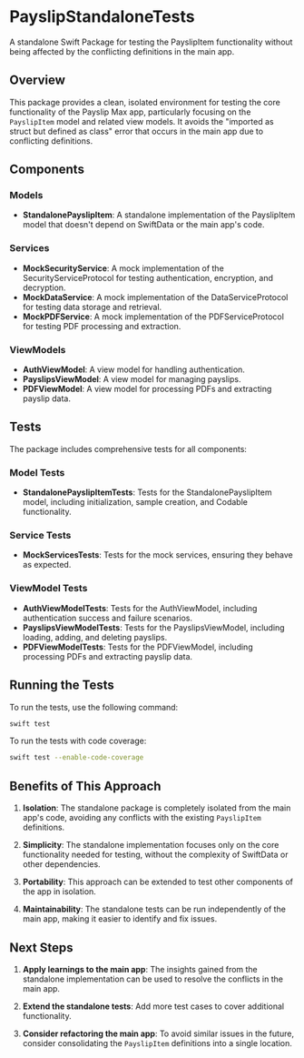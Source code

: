 # PayslipStandaloneTests

A standalone Swift Package for testing the PayslipItem functionality without being affected by the conflicting definitions in the main app.

## Overview

This package provides a clean, isolated environment for testing the core functionality of the Payslip Max app, particularly focusing on the `PayslipItem` model and related view models. It avoids the "imported as struct but defined as class" error that occurs in the main app due to conflicting definitions.

## Components

### Models

- **StandalonePayslipItem**: A standalone implementation of the PayslipItem model that doesn't depend on SwiftData or the main app's code.

### Services

- **MockSecurityService**: A mock implementation of the SecurityServiceProtocol for testing authentication, encryption, and decryption.
- **MockDataService**: A mock implementation of the DataServiceProtocol for testing data storage and retrieval.
- **MockPDFService**: A mock implementation of the PDFServiceProtocol for testing PDF processing and extraction.

### ViewModels

- **AuthViewModel**: A view model for handling authentication.
- **PayslipsViewModel**: A view model for managing payslips.
- **PDFViewModel**: A view model for processing PDFs and extracting payslip data.

## Tests

The package includes comprehensive tests for all components:

### Model Tests

- **StandalonePayslipItemTests**: Tests for the StandalonePayslipItem model, including initialization, sample creation, and Codable functionality.

### Service Tests

- **MockServicesTests**: Tests for the mock services, ensuring they behave as expected.

### ViewModel Tests

- **AuthViewModelTests**: Tests for the AuthViewModel, including authentication success and failure scenarios.
- **PayslipsViewModelTests**: Tests for the PayslipsViewModel, including loading, adding, and deleting payslips.
- **PDFViewModelTests**: Tests for the PDFViewModel, including processing PDFs and extracting payslip data.

## Running the Tests

To run the tests, use the following command:

```bash
swift test
```

To run the tests with code coverage:

```bash
swift test --enable-code-coverage
```

## Benefits of This Approach

1. **Isolation**: The standalone package is completely isolated from the main app's code, avoiding any conflicts with the existing `PayslipItem` definitions.

2. **Simplicity**: The standalone implementation focuses only on the core functionality needed for testing, without the complexity of SwiftData or other dependencies.

3. **Portability**: This approach can be extended to test other components of the app in isolation.

4. **Maintainability**: The standalone tests can be run independently of the main app, making it easier to identify and fix issues.

## Next Steps

1. **Apply learnings to the main app**: The insights gained from the standalone implementation can be used to resolve the conflicts in the main app.

2. **Extend the standalone tests**: Add more test cases to cover additional functionality.

3. **Consider refactoring the main app**: To avoid similar issues in the future, consider consolidating the `PayslipItem` definitions into a single location. 